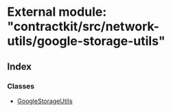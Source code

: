 # External module: "contractkit/src/network-utils/google-storage-utils"

## Index

### Classes

* [GoogleStorageUtils](../classes/_contractkit_src_network_utils_google_storage_utils_.googlestorageutils.md)
